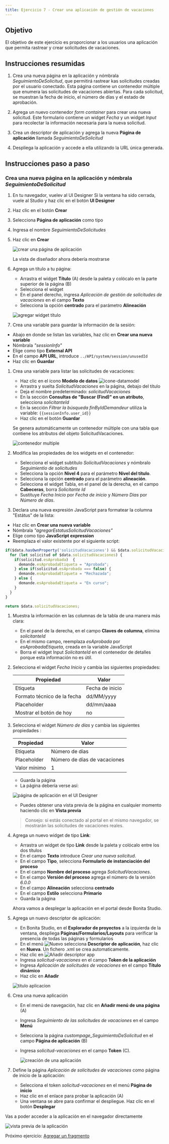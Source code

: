 ```yaml
---
title: Ejercicio 7 - Crear una aplicación de gestión de vacaciones
---
```


## Objetivo

El objetivo de este ejercicio es proporcionar a los usuarios una aplicación que permita rastrear y crear solicitudes de vacaciones.

## Instrucciones resumidas

1. Crea una nueva página en la aplicación y nómbrala *SeguimientoDeSolicitud*, que permitirá rastrear kas solicitudes creadas por el usuario conectado.
    Esta página contiene un contenedor múltiple que enumera las solicitudes de vacaciones abiertas. Para cada solicitud, se muestran la fecha de inicio, el número de días y el estado de aprobación.

1. Agrega un nuevo contenedor *form container* para crear una nueva solicitud.
    Este formulario contiene un widget *Fecha* y un widget *Input* para recolectar la información necesaria para la nueva solicitud.

1. Crea un descriptor de aplicación y agrega la nueva **Página de aplicación** llamada *SeguimientoDeSolicitud*

1. Despliega la aplicación y accede a ella utilizando la URL única generada.

## Instrucciones paso a paso

### Crea una nueva página en la aplicación y nómbrala *SeguimientoDeSolicitud*

1. En tu navegador, vuelev al UI Designer
    Si la ventana ha sido cerrada, vuele al Studio y haz clic en el botón **UI Designer**

1. Haz clic en el botón **Crear**

1. Selecciona **Página de aplicación** como tipo

1. Ingresa el nombre *SeguimientoDeSolicitudes*

1. Haz clic en **Crear**
   
   ![crear una página de aplicación](images/ex06/ex6_01.png)
   
    La vista de diseñador ahora debería mostrarse  

1. Agrega un título a tu página:
    - Arrastra el widget **Título** (A) desde la paleta y colócalo en la parte superior de la página (B)
    - Selecciona el widget
    - En el panel derecho, ingresa *Aplicación de gestión de solicitudes de vacaciones* en el campo **Texto**
    - Selecciona la opción **centrado** para el parámetro **Alineación**  
   
   ![agregar widget título](images/ex06/ex6_02.png)

 1. Crea una variable para guardar la información de la sesión:
   - Abajo en donde se listan las variables, haz clic en **Crear una nueva variable**
   - Nómbrala *"sessionInfo"*
   - Elige como tipo **External API**
   - En el campo **API URL**, introduce `../API/system/session/unusedId`
   - Haz clic en **Guardar**
   
1. Crea una variable para listar las solicitudes de vacaciones:
    - Haz clic en el ícono **Modelo de datos**
    ![icone-datamodel](images/ex06/ex6_00.png)
    - Arrastra y suelta *SolicitudVacaciones* en la página, debajo del título
    - Deja el nombre predeterminado: *solicitudVacaciones*
    - En la sección **Consultas de "Buscar (Find)" en un atributo**, selecciona *solicitanteId*
    - En la sección *Filtrar la búsqueda finByIdDemandeur* utiliza la variable: `{{sessionInfo.user_id}}`
    - Haz clic en el botón **Guardar**
    
    Se genera automáticamente un contenedor múltiple con una tabla que contiene los atributos del objeto SolicitudVacaciones.
    
    ![contenedor multiple](images/ex06/ex6_13.png)

1. Modifica las propiedades de los widgets en el contenedor:
    - Selecciona el widget subtítulo *SolicitudVacaciones* y nómbralo *Seguimientio de solicitudes*
   - Selecciona la opción **Nivel 4** para el parámetro **Nivel del título**.
   - Selecciona la opción **centrado** para el parámetro **alineación**. 
   - Selecciona el widget Tabla, en el panel de la derecha, en el campo **Cabeceras**, borra *Solicitante Id*
   - Sustituye *Fecha Inicio* por *Fecha de inicio* y *Número Dias* por *Número de días*.


 1. Declara una nueva expresión JavaScript para formatear la columna "Estátus" de la lista:
   - Haz clic en **Crear una nueva variable**
   - Nómbrala *"agregarEstatusSolicitudVacaciones"*
   - Elige como tipo **JavaScript expression**
   - Reemplaza el valor existente por el siguiente script:
   ```javascript
   if($data.hasOwnProperty('solicitudVacaciones') && $data.solicitudVacaciones) {
     for (let solicitud of $data.solicitudVacaciones) {
       if(solicitud.esAprobada)  {
         demande.esAprobadaEtiqueta = "Aprobada";
       } else if(solicitud.esAprobada === false) {
         demande.esAprobadaEtiqueta = "Rechazada";
       } else {
         demande.esAprobadaEtiqueta = "En curso";
       }
     }
   }

   return $data.solicitudVacaciones;
   ```
   
1. Muestra la información en las columnas de la tabla de una manera más clara:
    - En el panel de la derecha, en el campo **Claves de columna**, elimina *solicitanteId*
    - En el mismo campo, reemplaza *esAprobada* por *esAprobadaEtiqueta*, creada en la variable JavaScript
    - Borra el widget Input *SolicitanteId* en el contenedor de detalles porque esta información no es útil.

1. Selecciona el widget *Fecha Inicio* y cambia las siguientes propiedades:
   
      Propiedad | Valor
      --------- | ------
      Etiqueta | Fecha de inicio
      Formato técnico de la fecha | dd/MM/yyyy
      Placeholder | dd/mm/aaaa
      Mostrar el botón de hoy | no
      
1. Selecciona el widget *Número de días* y cambia las siguientes propiedades :

      Propiedad | Valor
      --------- | ------
      Etiqueta | Número de días
      Placeholder | Número de días de vacaciones
      Valor mínimo | 1

   - Guarda la página
   - La página debería verse así:
   
   ![página de aplicación en el UI Designer](images/ex06/ex6_04.png)
   
   - Puedes obtener una vista previa de la página en cualquier momento haciendo clic en **Vista previa**
   
   > Consejo: si estás conectado al portal en el mismo navegador, se mostrarán las solicitudes de vacaciones reales.

1. Agrega un nuevo widget de tipo **Link**:
   - Arrastra un widget de tipo **Link** desde la paleta y colócalo entre los dos títulos
   - En el campo **Texto** introduce *Crear una nueva solicitud*.
   - En el campo **Tipo**, selecciona **Formulario de instanciación del proceso**
   - En el campo **Nombre del proceso** agrega *SolicitudVacaciones*.
   - En el campo **Versión del proceso** agrega el número de la versión *6.0.0*
   - En el campo **Alineación** selecciona **centrado**
   - En el campo **Estilo** selecciona **Primario**
   - Guarda la página
    
   Ahora vamos a desplegar la aplicación en el portal desde Bonita Studio.

1. Agrega un nuevo descriptor de aplicación:
    - En Bonita Studio, en el **Explorador de proyectos** a la izquierda de la ventana, despliega **Páginas/Formularios/Layouts** para verificar la presencia de todas las páginas y formularios
    - En el menú ![Nuevo](images/ex06/ex6_16.png) selecciona **Descriptor de aplicación**, haz clic en **Nueva**. Un fichero .xml se crea automaticamente.
    - Haz clic en ![Añadir descriptor app](images/ex06/ex6_14.png)
    - Ingresa *solicitud-vacaciones* en el campo **Token de la aplicación**
    - Ingresa *Aplicación de solicitudes de vacaciones* en el campo **Título dinámico**
    - Haz clic en **Añadir**
    
    ![titulo aplicacion](images/ex06/ex6_15.png)
    
1. Crea una nueva aplicación
    - En el menú de navegación, haz clic en **Añadir menú de una página** (A)
    - Ingresa *Seguimiento de las solicitudes de vacaciones* en el campo **Menú**
    - Selecciona la página *custompage_SeguimientoDeSolicitud* en el campo **Página de aplicación** (B)
    - Ingresa *solicitud-vacaciones* en el campo **Token** (C).
    
      ![creación de una aplicación](images/ex06/ex6_07.png) 
    
1. Define la página *Aplicación de solicitudes de vacaciones* como página de inicio de la aplicación: 
    - Selecciona el token *solicitud-vacaciones* en el menú **Página de inicio**
    - Haz clic en el enlace para probar la aplicación (A)
    - Una ventana se abre para confirmar el despliegue. Haz clic en el botón **Desplegar**
   
 Vas a poder acceder a la aplicación en el navegador directamente

   
   ![vista previa de la aplicación](images/ex06/ex6_08.png)

Próximo ejercicio: [Agregar un fragmento](08-fragment.md)

